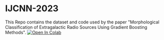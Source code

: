 # IJCNN-2023

This Repo contains the dataset and code used by the paper "Morphological Classification of Extragalactic Radio Sources Using Gradient Boosting Methods".
[![Open In Colab](https://colab.research.google.com/assets/colab-badge.svg)](https://colab.research.google.com/github/AbdollahMasoud/IJCNN-2023/blob/main/IJCNN_2023.ipynb)
